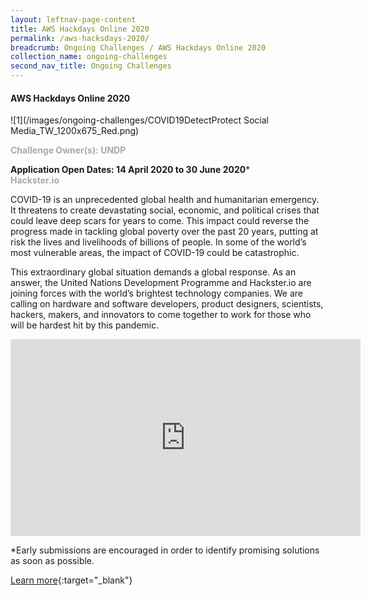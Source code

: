 ```yaml
---
layout: leftnav-page-content
title: AWS Hackdays Online 2020
permalink: /aws-hacksdays-2020/
breadcrumb: Ongoing Challenges / AWS Hackdays Online 2020
collection_name: ongoing-challenges
second_nav_title: Ongoing Challenges
---
```


#### AWS Hackdays Online 2020


![1](/images/ongoing-challenges/COVID19DetectProtect Social Media_TW_1200x675_Red.png)

<font color="#a9a9a9"><b>Challenge Owner(s): UNDP</b></font>

**Application Open Dates: 14 April 2020 to 30 June 2020***<br>
<font color=" #a9a9a9"><b>Hackster.io</b></font>

COVID-19 is an unprecedented global health and humanitarian emergency. It threatens to create devastating social, economic, and political crises that could leave deep scars for years to come. This impact could reverse the progress made in tackling global poverty over the past 20 years, putting at risk the lives and livelihoods of billions of people. In some of the world’s most vulnerable areas, the impact of COVID-19 could be catastrophic.
 
This extraordinary global situation demands a global response. As an answer, the United Nations Development Programme and Hackster.io are joining forces with the world’s brightest technology companies. We are calling on hardware and software developers, product designers, scientists, hackers, makers, and innovators to come together to work for those who will be hardest hit by this pandemic.

<div class="bp-youtube">
  <iframe width="560" height="315" src="https://www.youtube.com/watch?v=vqBm2d-VUns" frameborder="0" allow="accelerometer; autoplay; encrypted-media; gyroscope; picture-in-picture" allowfullscreen></iframe>
</div>

*Early submissions are encouraged in order to identify promising solutions as soon as possible. 

[Learn more](https://www.covid19detectprotect.org){:target="_blank"}

